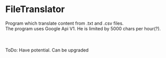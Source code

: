 # FileTranslator
Program which translate content from .txt and .csv files.</br>
The program uses Google Api V1. He is limited by 5000 chars per hour(?).</br>\
</br>
</br>
ToDo: Have potential. Can be upgraded
